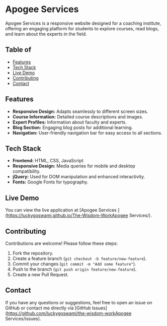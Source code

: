 # Apogee Services 

Apogee Services  is a responsive website designed for a coaching institute, offering an engaging platform for students to explore courses, read blogs, and learn about the experts in the field.

## Table of 

- [Features](#features)
- [Tech Stack](#tech-stack)
- [Live Demo](#live-demo)
- [Contributing](#contributing)
- [Contact](#contact)

## Features

- **Responsive Design:** Adapts seamlessly to different screen sizes.
- **Course Information:** Detailed course descriptions and images.
- **Expert Profiles:** Information about faculty and experts.
- **Blog Section:** Engaging blog posts for additional learning.
- **Navigation:** User-friendly navigation bar for easy access to all sections.

## Tech Stack

- **Frontend:** HTML, CSS, JavaScript
- **Responsive Design:** Media queries for mobile and desktop compatibility.
- **jQuery:** Used for DOM manipulation and enhanced interactivity.
- **Fonts:** Google Fonts for typography.

## Live Demo

You can view the live application at [Apogee Services ](https://luckygoswami.github.io/The-Wisdom-WorkApogee Services/).

## Contributing

Contributions are welcome! Please follow these steps:

1. Fork the repository.
2. Create a feature branch (`git checkout -b feature/new-feature`).
3. Commit your changes (`git commit -m "Add some feature"`).
4. Push to the branch (`git push origin feature/new-feature`).
5. Create a new Pull Request.

## Contact

If you have any questions or suggestions, feel free to open an issue on GitHub or contact me directly via [GitHub Issues](https://github.com/luckygoswami/the-wisdom-workApogee Services/issues).
